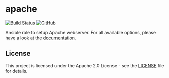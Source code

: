 # apache

[![Build Status](https://drone.owncloud.com/api/badges/owncloud-ansible/apache/status.svg)](https://drone.owncloud.com/owncloud-ansible/apache)
[![GitHub](https://img.shields.io/github/license/owncloud-ansible/apache)](https://github.com/owncloud-ansible/apache/blob/main/LICENSE)

Ansible role to setup Apache webserver. For all available options, please have a look at the [documentation](https://owncloud-ansible.github.io/role/apache/).

## License

This project is licensed under the Apache 2.0 License - see the [LICENSE](LICENSE) file for details.
